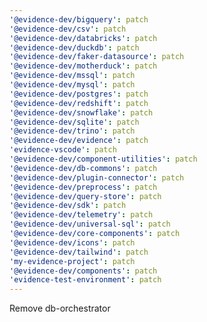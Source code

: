 ```yaml
---
'@evidence-dev/bigquery': patch
'@evidence-dev/csv': patch
'@evidence-dev/databricks': patch
'@evidence-dev/duckdb': patch
'@evidence-dev/faker-datasource': patch
'@evidence-dev/motherduck': patch
'@evidence-dev/mssql': patch
'@evidence-dev/mysql': patch
'@evidence-dev/postgres': patch
'@evidence-dev/redshift': patch
'@evidence-dev/snowflake': patch
'@evidence-dev/sqlite': patch
'@evidence-dev/trino': patch
'@evidence-dev/evidence': patch
'evidence-vscode': patch
'@evidence-dev/component-utilities': patch
'@evidence-dev/db-commons': patch
'@evidence-dev/plugin-connector': patch
'@evidence-dev/preprocess': patch
'@evidence-dev/query-store': patch
'@evidence-dev/sdk': patch
'@evidence-dev/telemetry': patch
'@evidence-dev/universal-sql': patch
'@evidence-dev/core-components': patch
'@evidence-dev/icons': patch
'@evidence-dev/tailwind': patch
'my-evidence-project': patch
'@evidence-dev/components': patch
'evidence-test-environment': patch
---
```


Remove db-orchestrator
